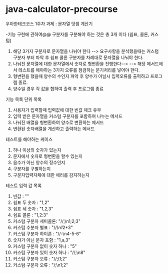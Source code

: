 # java-calculator-precourse

우아한테크코스 1주차 과제 : 문자열 덧셈 계산기

-기능 구현에 관하여@@
구분자를 구분해야 하는 것은 총 3개 이다 (쉼표, 콜론, 커스텀)
1. 해당 3가지 구분자로 문자열을 나눠야 한다 --> 요구사항을 분석했을때는 커스텀 구분자 부터 파악 후 쉼표 콜론 구분자를 차례대로 문자열을 나눠야 한다.
2. 나눠진 문자열에 대한 문자열에서 숫자로 형변환을 진행한다-->  --> 해당 메서드에서 테스트를 해야하는 3가지 오류를 점검하는 분기처리를 넣어야 한다.
3. 형변환을 했을때 양수의 수인지 파악 후 양수가 아닐시 입력오류를 출력하고 프로그램 종료.
4. 양수일 경우 각 값을 합하여 출력 후 프로그램 종료

기능 목록 단위 목록
1. 사용자가 입력할때 입력값에 대한 빈값 체크 유무
2. 입력 받은 문자열을 커스텀 구분자를 포함하여 나누는 메서드
3. 나눠진 배열을 형변환하여 양수로 변환하는 메서드
4. 변환된 숫자배열을 계산하고 출력하는 메서드

테스트를 해야하는 케이스
1. 하나 이상의 숫자가 있는지
2. 문자에서 숫자로 형변환을 할수 있는지
3. 음수가 아닌 양수의 정수인지
4. 구분자를 구별하는지
5. 구분자입력자체에 대한 에러를 감지하는지

테스트 입력 값 목록 
1. 빈값 : ""
2. 쉼표 두 숫자 : "1,2"
3. 쉼표 세 숫자 : "1,2,3"
4. 쉼표 콜론 : "1,2:3"
5. 커스텀 구분자 세미콜론: "//;\n1;2;3"
6. 커스텀 수분자 별표 : "//*\n1*2*3"
7. 커스텀 구분자 하이픈 : "//-\n4-5-6"
8. 숫자가 아닌 문자 포함 : "1,a,3"
9. 커스텀 구분자 없이 숫자 하나 : "5"
10. 커스텀 구분자 있이 숫자 하나 : "//;\n8"
11. 커스텀 구분자 오류 : "//;\1;2"
12. 커스텀 구분자 오류 : "/;\n1;2"